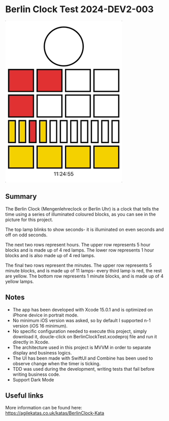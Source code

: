 # Berlin Clock Test 2024-DEV2-003

![Alt Text](BerlinClock.gif)

## Summary

The Berlin Clock (Mengenlehreclock or Berlin Uhr) is a clock that tells the time using a series of illuminated coloured blocks, as you can see in the picture for this project.

The top lamp blinks to show seconds- it is illuminated on even seconds and off on odd seconds.

The next two rows represent hours. The upper row represents 5 hour blocks and is made up of 4 red lamps. The lower row represents 1 hour blocks and is also made up of 4 red lamps.

The final two rows represent the minutes. The upper row represents 5 minute blocks, and is made up of 11 lamps- every third lamp is red, the rest are yellow. The bottom row represents 1 minute blocks, and is made up of 4 yellow lamps.


## Notes

- The app has been developed with Xcode 15.0.1 and is optimized on iPhone device in portrait mode.
- No minimum iOS version was asked, so by default I supported n-1 version (iOS 16 minimum).
- No specific configuration needed to execute this project, simply download it, doucle-click on BerlinClockTest.xcodeproj file and run it directly in Xcode.
- The architecture used in this project is MVVM in order to separate display and business logics.
- The UI has been made with SwiftUI and Combine has been used to observe change when the timer is ticking.
- TDD was used during the development, writing tests that fail before writing business code.
- Support Dark Mode


## Useful links

More information can be found here: https://agilekatas.co.uk/katas/BerlinClock-Kata
